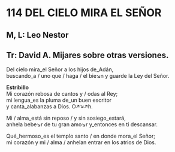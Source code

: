 # 114 DEL CIELO MIRA EL SEÑOR

## M, L: Leo Nestor
## Tr: David A. Mijares sobre otras versiones.

Del cielo mira_el Señor a los hijos de_Adán,  
buscando_a / uno que / haga / el bie↘n y guarde la Ley del Señor.  

**Estribillo**  
Mi corazón rebosa de cantos y / odas al Rey;  
mi lengua_es la pluma de_un buen escritor  
y canta_alabanzas a Dios. O↗↘↗h.  

Mi / alma_está sin reposo / y sin sosiego_estará,  
anhela bebe↘r de tu gran amo↘r y_entonces en ti descansar.  

Qué_hermoso_es el templo santo / en donde mora_el Señor;  
mi corazón y mi / alma / anhelan entrar en los atrios de Dios.  


